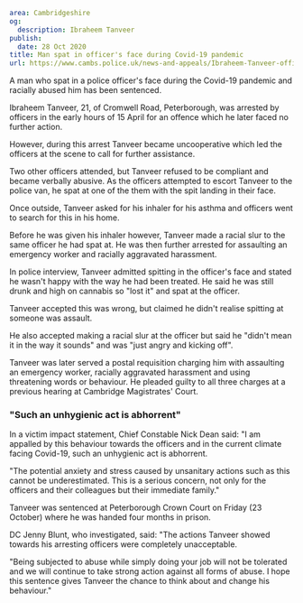 ```yaml
area: Cambridgeshire
og:
  description: Ibraheem Tanveer
publish:
  date: 28 Oct 2020
title: Man spat in officer's face during Covid-19 pandemic
url: https://www.cambs.police.uk/news-and-appeals/Ibraheem-Tanveer-officer-assault-peterborough
```

A man who spat in a police officer's face during the Covid-19 pandemic and racially abused him has been sentenced.

Ibraheem Tanveer, 21, of Cromwell Road, Peterborough, was arrested by officers in the early hours of 15 April for an offence which he later faced no further action.

However, during this arrest Tanveer became uncooperative which led the officers at the scene to call for further assistance.

Two other officers attended, but Tanveer refused to be compliant and became verbally abusive. As the officers attempted to escort Tanveer to the police van, he spat at one of the them with the spit landing in their face.

Once outside, Tanveer asked for his inhaler for his asthma and officers went to search for this in his home.

Before he was given his inhaler however, Tanveer made a racial slur to the same officer he had spat at. He was then further arrested for assaulting an emergency worker and racially aggravated harassment.

In police interview, Tanveer admitted spitting in the officer's face and stated he wasn't happy with the way he had been treated. He said he was still drunk and high on cannabis so "lost it" and spat at the officer.

Tanveer accepted this was wrong, but claimed he didn't realise spitting at someone was assault.

He also accepted making a racial slur at the officer but said he "didn't mean it in the way it sounds" and was "just angry and kicking off".

Tanveer was later served a postal requisition charging him with assaulting an emergency worker, racially aggravated harassment and using threatening words or behaviour. He pleaded guilty to all three charges at a previous hearing at Cambridge Magistrates' Court.

### "Such an unhygienic act is abhorrent"

In a victim impact statement, Chief Constable Nick Dean said: "I am appalled by this behaviour towards the officers and in the current climate facing Covid-19, such an unhygienic act is abhorrent.

"The potential anxiety and stress caused by unsanitary actions such as this cannot be underestimated. This is a serious concern, not only for the officers and their colleagues but their immediate family."

Tanveer was sentenced at Peterborough Crown Court on Friday (23 October) where he was handed four months in prison.

DC Jenny Blunt, who investigated, said: "The actions Tanveer showed towards his arresting officers were completely unacceptable.

"Being subjected to abuse while simply doing your job will not be tolerated and we will continue to take strong action against all forms of abuse. I hope this sentence gives Tanveer the chance to think about and change his behaviour."
